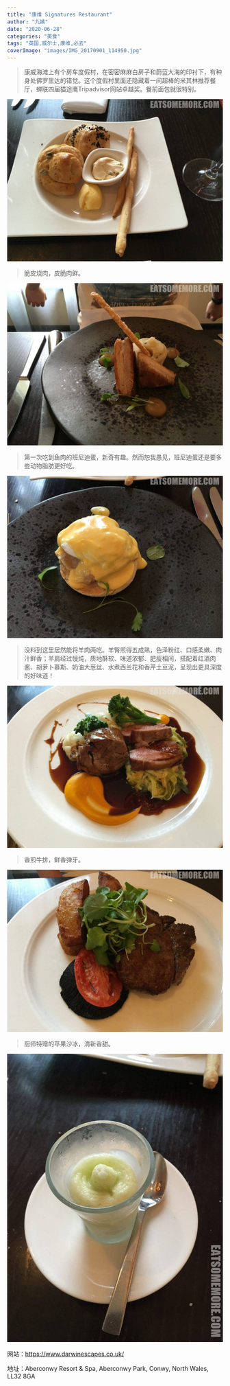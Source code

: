 ```yaml
---
title: "康维 Signatures Restaurant"
author: "九姨"
date: "2020-06-28"
categories: "美食"
tags: "英国,威尔士,康维,必去"
coverImage: "images/IMG_20170901_114950.jpg"
---
```


>康威海滩上有个房车度假村，在密密麻麻白房子和蔚蓝大海的印衬下，有种身处佛罗里达的错觉。这个度假村里面还隐藏着一间超棒的米其林推荐餐厅，蝉联四届猫途鹰Tripadvisor网站卓越奖。餐前面包就很特别。

![](images/IMG_20170727_190020.jpg)

>脆皮烧肉，皮脆肉鲜。

![](images/IMG_20170727_190321.jpg)

>第一次吃到鱼肉的班尼迪蛋，新奇有趣。然而恕我愚见，班尼迪蛋还是要多些动物脂肪更好吃。

![](images/IMG_20170727_190337.jpg)

>没料到这里居然能将羊肉两吃。羊臀煎得五成熟，色泽粉红、口感柔嫩、肉汁鲜香；羊肩经过慢炖，质地酥软、味道浓郁、肥瘦相间，搭配着红酒肉酱、胡萝卜慕斯、奶油大葱丝、水煮西兰花和香芹土豆泥，呈现出更具深度的好味道！

![](images/IMG_20170727_192150.jpg)

>香煎牛排，鲜香弹牙。

![](images/IMG_20170727_192157.jpg)

>厨师特赠的苹果沙冰，清新香甜。

![](images/IMG_20170727_191359-e1522773282884.jpg)

网站：https://www.darwinescapes.co.uk/

地址：Aberconwy Resort & Spa, Aberconwy Park, Conwy, North Wales, LL32 8GA